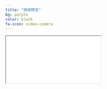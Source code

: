 ```yaml
---
title: "视频预览"
bg: purple
color: black
fa-icon: video-camera
---
```


<div class="icontain"><iframe src="//www.youtube.com/embed/GkNGlsMnStE" allowfullscreen></iframe></div>

